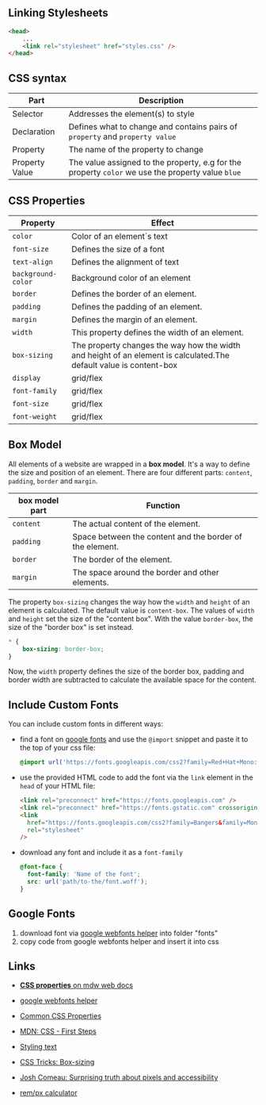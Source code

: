 ## Linking Stylesheets

```html
<head>
	...
	<link rel="stylesheet" href="styles.css" />
</head>
```

## CSS syntax
| Part           | Description                                                                                       |
| -------------- | ------------------------------------------------------------------------------------------------- |
| Selector       | Addresses the element(s) to style                                                                 |
| Declaration    | Defines what to change and contains pairs of `property` and `property value`                      |
| Property       | The name of the property to change                                                                |
| Property Value | The value assigned to the property, e.g for the property `color` we use the property value `blue` |

## CSS Properties
| Property           | Effect                                         |
| ------------------ | ---------------------------------------------- |
| `color`            | Color of an element´s text                     |
| `font-size`        | Defines the size of a font                     |
| `text-align`       | Defines the alignment of text                  |
| `background-color` | Background color of an element                 |
| `border`           | Defines the border of an element.              |
| `padding`          | Defines the padding of an element.             |
| `margin`           | Defines the margin of an element.              |
| `width`            | This property defines the width of an element. |
| `box-sizing`            | The property changes the way how the width and height of an element is calculated.The default value is content-box |
| `display`            | grid/flex |
| `font-family`            | grid/flex |
| `font-size`            | grid/flex |
| `font-weight`            | grid/flex |

## Box Model

All elements of a website are wrapped in a **box model**. It's a way to define the size and position
of an element. There are four different parts: `content`, `padding`, `border` and `margin`.

| box model part | Function                                                 |
| -------------- | -------------------------------------------------------- |
| `content`      | The actual content of the element.                       |
| `padding`      | Space between the content and the border of the element. |
| `border`       | The border of the element.                               |
| `margin`       | The space around the border and other elements.          |

The property `box-sizing` changes the way how the `width` and `height` of an element is calculated.
The default value is `content-box`. The values of `width` and `height` set the size of the "content
box". With the value `border-box`, the size of the "border box" is set instead.

```css
* {
	box-sizing: border-box;
}
```

Now, the `width` property defines the size of the border box, padding and border width are
subtracted to calculate the available space for the content.

## Include Custom Fonts

You can include custom fonts in different ways:

- find a font on [google fonts](fonts.google.com) and use the `@import` snippet and paste it to the
  top of your css file:
  ```css
  @import url('https://fonts.googleapis.com/css2?family=Red+Hat+Mono:wght@300;			400;500;700&display=swap');
  ```
- use the provided HTML code to add the font via the `link` element in the `head` of your HTML file:

  ```html
  <link rel="preconnect" href="https://fonts.googleapis.com" />
  <link rel="preconnect" href="https://fonts.gstatic.com" crossorigin />
  <link
  	href="https://fonts.googleapis.com/css2?family=Bangers&family=Montserrat&display=swap"
  	rel="stylesheet"
  />
  ```

- download any font and include it as a `font-family`

  ```css
  @font-face {
  	font-family: 'Name of the font';
  	src: url('path/to-the/font.woff');
  }
  ```

## Google Fonts
1. download font via [google webfonts helper](https://google-webfonts-helper.herokuapp.com/fonts) into folder "fonts"
2. copy code from google webfonts helper and insert it into css




## Links
- [**CSS properties** on mdw web docs](https://developer.mozilla.org/en-US/docs/Web/CSS/Reference#index)
- [google webfonts helper](https://google-webfonts-helper.herokuapp.com/fonts)

- [Common CSS Properties](https://developer.mozilla.org/en-US/docs/Web/CSS/CSS_Properties_Reference)
- [MDN: CSS - First Steps](https://developer.mozilla.org/en-US/docs/Learn/CSS/First_steps)
- [Styling text](https://developer.mozilla.org/en-US/docs/Learn/CSS/Styling_text)
- [CSS Tricks: Box-sizing](https://css-tricks.com/box-sizing/)
- [Josh Comeau: Surprising truth about pixels and accessibility](https://www.joshwcomeau.com/css/surprising-truth-about-pixels-and-accessibility/)
- [rem/px calculator](https://nekocalc.com/de/px-zu-rem-umrechner)
